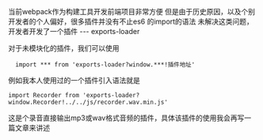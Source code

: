 当前webpack作为构建工具开发前端项目非常方便
但是由于历史原因，以及个别开发者的个人偏好，很多插件并没有不止es6 的import的语法
未解决这类问题，开发者开发了一个插件 --- exports-loader

对于未模块化的插件，我们可以使用

```
  import *** from 'exports-loader?window.***!插件地址'
```

例如我本人使用过的一个插件引入语法就是

```
import Recorder from 'exports-loader?window.Recorder!../../js/recorder.wav.min.js'
```
这是个录音直接输出mp3或wav格式音频的插件，具体该插件的使用我会再写一篇文章来讲述